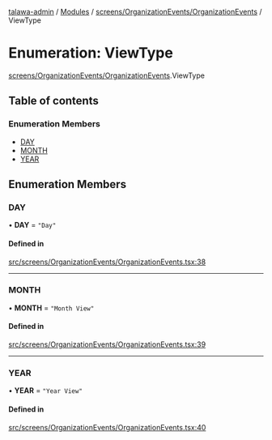 [talawa-admin](../README.md) / [Modules](../modules.md) / [screens/OrganizationEvents/OrganizationEvents](../modules/screens_OrganizationEvents_OrganizationEvents.md) / ViewType

# Enumeration: ViewType

[screens/OrganizationEvents/OrganizationEvents](../modules/screens_OrganizationEvents_OrganizationEvents.md).ViewType

## Table of contents

### Enumeration Members

- [DAY](screens_OrganizationEvents_OrganizationEvents.ViewType.md#day)
- [MONTH](screens_OrganizationEvents_OrganizationEvents.ViewType.md#month)
- [YEAR](screens_OrganizationEvents_OrganizationEvents.ViewType.md#year)

## Enumeration Members

### DAY

• **DAY** = ``"Day"``

#### Defined in

[src/screens/OrganizationEvents/OrganizationEvents.tsx:38](https://github.com/NamitBhutani/talawa-admin/blob/d923b65/src/screens/OrganizationEvents/OrganizationEvents.tsx#L38)

___

### MONTH

• **MONTH** = ``"Month View"``

#### Defined in

[src/screens/OrganizationEvents/OrganizationEvents.tsx:39](https://github.com/NamitBhutani/talawa-admin/blob/d923b65/src/screens/OrganizationEvents/OrganizationEvents.tsx#L39)

___

### YEAR

• **YEAR** = ``"Year View"``

#### Defined in

[src/screens/OrganizationEvents/OrganizationEvents.tsx:40](https://github.com/NamitBhutani/talawa-admin/blob/d923b65/src/screens/OrganizationEvents/OrganizationEvents.tsx#L40)
